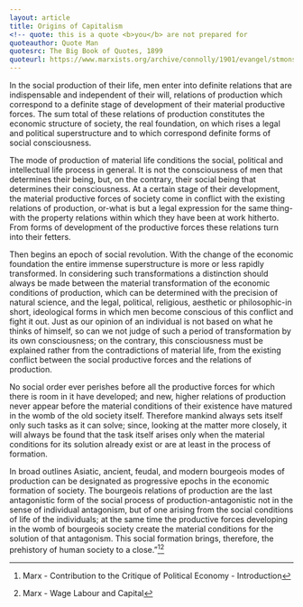 ```yaml
---
layout: article
title: Origins of Capitalism
<!-- quote: this is a quote <b>you</b> are not prepared for
quoteauthor: Quote Man
quotesrc: The Big Book of Quotes, 1899
quoteurl: https://www.marxists.org/archive/connolly/1901/evangel/stmonsoc.htm -->
---
```


In the social production of their life, men enter into definite relations that are indispensable and independent of their will, relations of production which correspond to a definite stage of development of their material productive forces. The sum total of these relations of production constitutes the economic structure of society, the real foundation, on which rises a legal and political superstructure and to which correspond definite forms of social consciousness.

The mode of production of material life conditions the social, political and intellectual life process in general. It is not the consciousness of men that determines their being, but, on the contrary, their social being that determines their consciousness. At a certain stage of their development, the material productive forces of society come in conflict with the existing relations of production, or-what is but a legal expression for the same thing-with the property relations within which they have been at work hitherto. From forms of development of the productive forces these relations turn into their fetters.

Then begins an epoch of social revolution. With the change of the economic foundation the entire immense superstructure is more or less rapidly transformed. In considering such transformations a distinction should always be made between the material transformation of the economic conditions of production, which can be determined with the precision of natural science, and the legal, political, religious, aesthetic or philosophic-in short, ideological forms in which men become conscious of this conflict and fight it out. Just as our opinion of an individual is not based on what he thinks of himself, so can we not judge of such a period of transformation by its own consciousness; on the contrary, this consciousness must be explained rather from the contradictions of material life, from the existing conflict between the social productive forces and the relations of production.

No social order ever perishes before all the productive forces for which there is room in it have developed; and new, higher relations of production never appear before the material conditions of their existence have matured in the womb of the old society itself. Therefore mankind always sets itself only such tasks as it can solve; since, looking at the matter more closely, it will always be found that the task itself arises only when the material conditions for its solution already exist or are at least in the process of formation.

In broad outlines Asiatic, ancient, feudal, and modern bourgeois modes of production can be designated as progressive epochs in the economic formation of society. The bourgeois relations of production are the last antagonistic form of the social process of production-antagonistic not in the sense of individual antagonism, but of one arising from the social conditions of life of the individuals; at the same time the productive forces developing in the womb of bourgeois society create the material conditions for the solution of that antagonism. This social formation brings, therefore, the prehistory of human society to a close.”[^1][^2]

[^1]: Marx - Contribution to the Critique of Political Economy - Introduction 
[^2]: Marx - Wage Labour and Capital